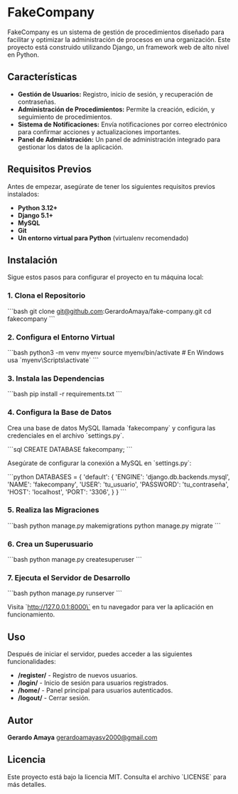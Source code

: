 
# FakeCompany

FakeCompany es un sistema de gestión de procedimientos diseñado para facilitar y optimizar la administración de procesos en una organización. Este proyecto está construido utilizando Django, un framework web de alto nivel en Python.

## Características

- **Gestión de Usuarios:** Registro, inicio de sesión, y recuperación de contraseñas.
- **Administración de Procedimientos:** Permite la creación, edición, y seguimiento de procedimientos.
- **Sistema de Notificaciones:** Envía notificaciones por correo electrónico para confirmar acciones y actualizaciones importantes.
- **Panel de Administración:** Un panel de administración integrado para gestionar los datos de la aplicación.

## Requisitos Previos

Antes de empezar, asegúrate de tener los siguientes requisitos previos instalados:

- **Python 3.12+**
- **Django 5.1+**
- **MySQL**
- **Git**
- **Un entorno virtual para Python** (virtualenv recomendado)

## Instalación

Sigue estos pasos para configurar el proyecto en tu máquina local:

### 1. Clona el Repositorio

\`\`\`bash
git clone git@github.com:GerardoAmaya/fake-company.git
cd fakecompany
\`\`\`

### 2. Configura el Entorno Virtual

\`\`\`bash
python3 -m venv myenv
source myenv/bin/activate  # En Windows usa \`myenv\Scripts\activate\`
\`\`\`

### 3. Instala las Dependencias

\`\`\`bash
pip install -r requirements.txt
\`\`\`

### 4. Configura la Base de Datos

Crea una base de datos MySQL llamada \`fakecompany\` y configura las credenciales en el archivo \`settings.py\`.

\`\`\`sql
CREATE DATABASE fakecompany;
\`\`\`

Asegúrate de configurar la conexión a MySQL en \`settings.py\`:

\`\`\`python
DATABASES = {
    'default': {
        'ENGINE': 'django.db.backends.mysql',
        'NAME': 'fakecompany',
        'USER': 'tu_usuario',
        'PASSWORD': 'tu_contraseña',
        'HOST': 'localhost',
        'PORT': '3306',
    }
}
\`\`\`

### 5. Realiza las Migraciones

\`\`\`bash
python manage.py makemigrations
python manage.py migrate
\`\`\`

### 6. Crea un Superusuario

\`\`\`bash
python manage.py createsuperuser
\`\`\`

### 7. Ejecuta el Servidor de Desarrollo

\`\`\`bash
python manage.py runserver
\`\`\`

Visita \`http://127.0.0.1:8000\` en tu navegador para ver la aplicación en funcionamiento.

## Uso

Después de iniciar el servidor, puedes acceder a las siguientes funcionalidades:

- **/register/** - Registro de nuevos usuarios.
- **/login/** - Inicio de sesión para usuarios registrados.
- **/home/** - Panel principal para usuarios autenticados.
- **/logout/** - Cerrar sesión.

## Autor

**Gerardo Amaya**
[gerardoamayasv2000@gmail.com](mailto:gerardoamayasv2000@gmail.com)

## Licencia

Este proyecto está bajo la licencia MIT. Consulta el archivo \`LICENSE\` para más detalles.
